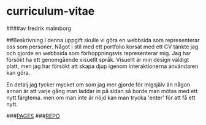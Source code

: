 # curriculum-vitae

####av fredrik malmborg

##Beskrivning
I denna uppgift skulle vi göra en webbsida som representerar oss som personer.
Något i stil med ett portfolio korsat med ett CV tänkte jag och gjorde en webbsida
som förhoppningsvis representerar mig. Jag har försökt ha ett genomgående visuellt
språk. Visuellt är min design väldigt platt, men jag har försökt att skapa djup 
igenom interaktionerna användaren kan göra.

En detalj jag tycker mycket om som jag mer gjorde för migsjälv än någon annan är
att varje gång man laddar in på sidan så borde man mötas med ett nytt färgtema. 
men om man inte är nöjd kan man trycka 'enter' för att få ett nytt.

###[PAGES](https://fredrikmalmborg.github.io/curriculum-vitae/)
###[REPO](https://github.com/FredrikMalmborg/curriculum-vitae)
